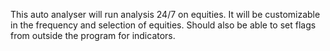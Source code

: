 This auto analyser will run analysis 24/7 on equities. It will be customizable in the frequency and selection of equities. Should also be able to set flags from outside the program for indicators.